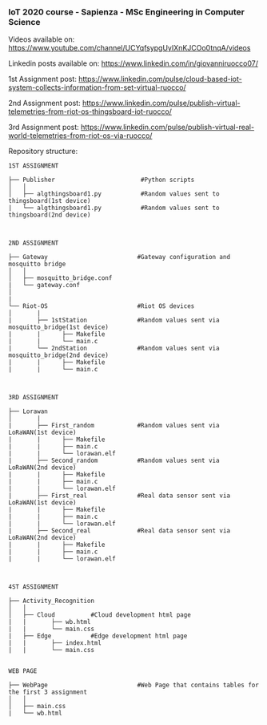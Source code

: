 ### IoT 2020 course - Sapienza - MSc Engineering in Computer Science

Videos available on: https://www.youtube.com/channel/UCYqfsypgUyIXnKJCOo0tnqA/videos

Linkedin posts available on: https://www.linkedin.com/in/giovanniruocco07/

1st Assignment post: https://www.linkedin.com/pulse/cloud-based-iot-system-collects-information-from-set-virtual-ruocco/

2nd Assignment post: https://www.linkedin.com/pulse/publish-virtual-telemetries-from-riot-os-thingsboard-iot-ruocco/

3rd Assignment post: https://www.linkedin.com/pulse/publish-virtual-real-world-telemetries-from-riot-os-via-ruocco/


Repository structure:
```
1ST ASSIGNMENT

├── Publisher                        #Python scripts
│   │   
│   ├── algthingsboard1.py           #Random values sent to thingsboard(1st device)
|   └── algthingsboard1.py           #Random values sent to thingsboard(2nd device)



2ND ASSIGNMENT

├── Gateway                         #Gateway configuration and mosquitto bridge
│   │   
│   ├── mosquitto_bridge.conf
|   └── gateway.conf
│      
|
└── Riot-OS                         #Riot OS devices
│       |
|       ├── 1stStation              #Random values sent via mosquitto_bridge(1st device)
|       |      ├── Makefile
|       |      └── main.c
|       └── 2ndStation              #Random values sent via mosquitto_bridge(2nd device)
|       |      ├── Makefile
|       |      └── main.c



3RD ASSIGNMENT

├── Lorawan                           
│       |
|       ├── First_random            #Random values sent via LoRaWAN(1st device)
|       |      ├── Makefile
|       |      ├── main.c
|       |      └── lorawan.elf
|       ├── Second_random           #Random values sent via LoRaWAN(2nd device)
|       |      ├── Makefile
|       |      ├── main.c
|       |      └── lorawan.elf
|       ├── First_real              #Real data sensor sent via LoRaWAN(1st device)
|       |      ├── Makefile
|       |      ├── main.c
|       |      └── lorawan.elf
|       ├── Second_real             #Real data sensor sent via LoRaWAN(2nd device)
|       |      ├── Makefile
|       |      ├── main.c
|       |      └── lorawan.elf



4ST ASSIGNMENT

├── Activity_Recognition                       
│   │   
│   ├── Cloud          #Cloud development html page
|   |       ├── wb.html
|   |       └── main.css
|   ├── Edge           #Edge development html page
|   |       ├── index.html
|   |       └── main.css


WEB PAGE

├── WebPage                         #Web Page that contains tables for the first 3 assignment          
│   │   
│   ├── main.css          
|   └── wb.html           

```
